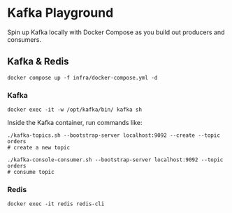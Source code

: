 # Kafka Playground

Spin up Kafka locally with Docker Compose as you build out producers and consumers.

## Kafka & Redis

```shell
docker compose up -f infra/docker-compose.yml -d
```

### Kafka
```shell
docker exec -it -w /opt/kafka/bin/ kafka sh
```

Inside the Kafka container, run commands like:
```shell
./kafka-topics.sh --bootstrap-server localhost:9092 --create --topic orders
# create a new topic

./kafka-console-consumer.sh --bootstrap-server localhost:9092 --topic orders
# consume topic
```

### Redis
```shell
docker exec -it redis redis-cli
```